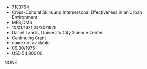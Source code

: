 * 7103764
* Cross-Cultural Skills and Interpersonal Effectiveness in an Urban Environment
* MPS,DMS
* 10/01/1971,09/30/1975
* Daniel Landis, University City Science Center
* Continuing Grant
*   name not available
* 09/30/1975
* USD 54,800.00

NONE